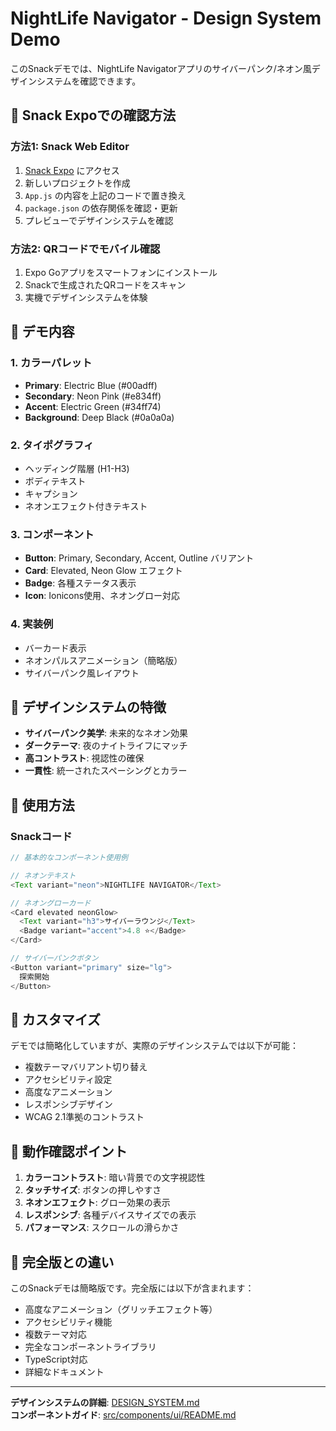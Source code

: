 # NightLife Navigator - Design System Demo

このSnackデモでは、NightLife Navigatorアプリのサイバーパンク/ネオン風デザインシステムを確認できます。

## 🚀 Snack Expoでの確認方法

### 方法1: Snack Web Editor
1. [Snack Expo](https://snack.expo.dev/) にアクセス
2. 新しいプロジェクトを作成
3. `App.js` の内容を上記のコードで置き換え
4. `package.json` の依存関係を確認・更新
5. プレビューでデザインシステムを確認

### 方法2: QRコードでモバイル確認
1. Expo Goアプリをスマートフォンにインストール
2. Snackで生成されたQRコードをスキャン
3. 実機でデザインシステムを体験

## 📱 デモ内容

### 1. カラーパレット
- **Primary**: Electric Blue (#00adff)
- **Secondary**: Neon Pink (#e834ff)  
- **Accent**: Electric Green (#34ff74)
- **Background**: Deep Black (#0a0a0a)

### 2. タイポグラフィ
- ヘッディング階層 (H1-H3)
- ボディテキスト
- キャプション
- ネオンエフェクト付きテキスト

### 3. コンポーネント
- **Button**: Primary, Secondary, Accent, Outline バリアント
- **Card**: Elevated, Neon Glow エフェクト
- **Badge**: 各種ステータス表示
- **Icon**: Ionicons使用、ネオングロー対応

### 4. 実装例
- バーカード表示
- ネオンパルスアニメーション（簡略版）
- サイバーパンク風レイアウト

## 🎨 デザインシステムの特徴

- **サイバーパンク美学**: 未来的なネオン効果
- **ダークテーマ**: 夜のナイトライフにマッチ
- **高コントラスト**: 視認性の確保
- **一貫性**: 統一されたスペーシングとカラー

## 📝 使用方法

### Snackコード
```javascript
// 基本的なコンポーネント使用例

// ネオンテキスト
<Text variant="neon">NIGHTLIFE NAVIGATOR</Text>

// ネオングローカード
<Card elevated neonGlow>
  <Text variant="h3">サイバーラウンジ</Text>
  <Badge variant="accent">4.8 ⭐</Badge>
</Card>

// サイバーパンクボタン
<Button variant="primary" size="lg">
  探索開始
</Button>
```

## 🔧 カスタマイズ

デモでは簡略化していますが、実際のデザインシステムでは以下が可能：

- 複数テーマバリアント切り替え
- アクセシビリティ設定
- 高度なアニメーション
- レスポンシブデザイン
- WCAG 2.1準拠のコントラスト

## 📱 動作確認ポイント

1. **カラーコントラスト**: 暗い背景での文字視認性
2. **タッチサイズ**: ボタンの押しやすさ
3. **ネオンエフェクト**: グロー効果の表示
4. **レスポンシブ**: 各種デバイスサイズでの表示
5. **パフォーマンス**: スクロールの滑らかさ

## 🌟 完全版との違い

このSnackデモは簡略版です。完全版には以下が含まれます：

- 高度なアニメーション（グリッチエフェクト等）
- アクセシビリティ機能
- 複数テーマ対応
- 完全なコンポーネントライブラリ
- TypeScript対応
- 詳細なドキュメント

---

**デザインシステムの詳細**: [DESIGN_SYSTEM.md](../DESIGN_SYSTEM.md)  
**コンポーネントガイド**: [src/components/ui/README.md](../src/components/ui/README.md)